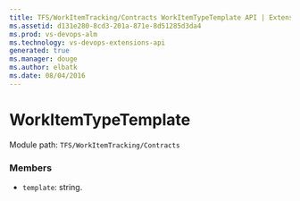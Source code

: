 ```yaml
---
title: TFS/WorkItemTracking/Contracts WorkItemTypeTemplate API | Extensions for Visual Studio Team Services
ms.assetid: d131e280-8cd3-201a-871e-8d51285d3da4
ms.prod: vs-devops-alm
ms.technology: vs-devops-extensions-api
generated: true
ms.manager: douge
ms.author: elbatk
ms.date: 08/04/2016
---
```


# WorkItemTypeTemplate

Module path: `TFS/WorkItemTracking/Contracts`


### Members

* `template`: string. 

